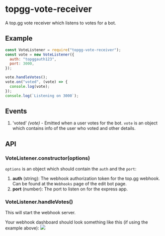# topgg-vote-receiver

A top.gg vote receiver which listens to votes for a bot.

## Example

```js
const VoteListener = require("topgg-vote-receiver");
const vote = new VoteListener({
  auth: "topggauth123",
  port: 3000,
});

vote.handleVotes();
vote.on("voted", (vote) => {
  console.log(vote);
});
console.log(`Listening on 3000`);
```

## Events

1. 'voted' _(vote)_ - Emitted when a user votes for the bot. `vote` is an object which contains info of the user who voted and other details.

## API

### VoteListener.constructor(options)

`options` is an object which should contain the `auth` and the `port`:

1. **auth** (string): The webhook authorization token for the top.gg webhook. Can be found at the `Webhooks` page of the edit bot page.
2. **port** (number): The port to listen on for the express app.

### VoteListener.handleVotes()

This will start the webhook server.

Your webhook dashboard should look something like this (if using the example above):
![](https://camo.githubusercontent.com/de589c73a4a72f855b595407134d890551d32b77fdd17b28409815b0c656ee2e/68747470733a2f2f692e696d6775722e636f6d2f77466c703448672e706e67)
